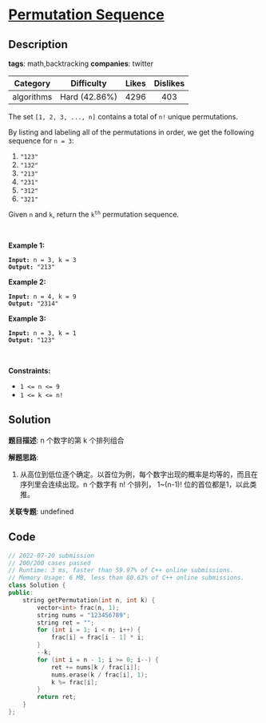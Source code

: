 # [Permutation Sequence](https://leetcode.com/problems/permutation-sequence/description/)

## Description

**tags**: math,backtracking
**companies**: twitter

|  Category  |  Difficulty   | Likes | Dislikes |
| :--------: | :-----------: | :---: | :------: |
| algorithms | Hard (42.86%) | 4296  |   403    |

<p>The set <code>[1, 2, 3, ...,&nbsp;n]</code> contains a total of <code>n!</code> unique permutations.</p>

<p>By listing and labeling all of the permutations in order, we get the following sequence for <code>n = 3</code>:</p>

<ol>
  <li><code>&quot;123&quot;</code></li>
  <li><code>&quot;132&quot;</code></li>
  <li><code>&quot;213&quot;</code></li>
  <li><code>&quot;231&quot;</code></li>
  <li><code>&quot;312&quot;</code></li>
  <li><code>&quot;321&quot;</code></li>
</ol>

<p>Given <code>n</code> and <code>k</code>, return the <code>k<sup>th</sup></code> permutation sequence.</p>

<p>&nbsp;</p>
<p><strong>Example 1:</strong></p>
<pre><code><strong>Input:</strong> n = 3, k = 3
<strong>Output:</strong> "213"</code></pre><p><strong>Example 2:</strong></p>
<pre><code><strong>Input:</strong> n = 4, k = 9
<strong>Output:</strong> "2314"</code></pre><p><strong>Example 3:</strong></p>
<pre><code><strong>Input:</strong> n = 3, k = 1
<strong>Output:</strong> "123"</code></pre>
<p>&nbsp;</p>
<p><strong>Constraints:</strong></p>

<ul>
  <li><code>1 &lt;= n &lt;= 9</code></li>
  <li><code>1 &lt;= k &lt;= n!</code></li>
</ul>

## Solution

**题目描述**: n 个数字的第 k 个排列组合

**解题思路**:

1. 从高位到低位逐个确定。以首位为例，每个数字出现的概率是均等的，而且在序列里会连续出现。n 个数字有 n! 个排列， 1~(n-1)! 位的首位都是1，以此类推。

**关联专题**: undefined

## Code

```cpp
// 2022-07-20 submission
// 200/200 cases passed
// Runtime: 3 ms, faster than 59.97% of C++ online submissions.
// Memory Usage: 6 MB, less than 80.63% of C++ online submissions.
class Solution {
public:
    string getPermutation(int n, int k) {
        vector<int> frac(n, 1);
        string nums = "123456789";
        string ret = "";
        for (int i = 1; i < n; i++) {
            frac[i] = frac[i - 1] * i;
        }
        --k;
        for (int i = n - 1; i >= 0; i--) {
            ret += nums[k / frac[i]];
            nums.erase(k / frac[i], 1);
            k %= frac[i];
        }
        return ret;
    }
};
```
